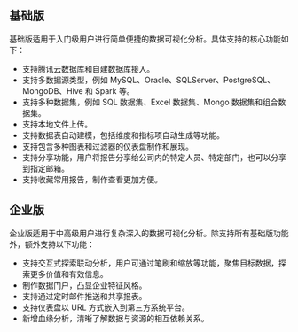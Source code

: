 ## 基础版
基础版适用于入门级用户进行简单便捷的数据可视化分析。具体支持的核心功能如下：
- 支持腾讯云数据库和自建数据库接入。
- 支持多数据源类型，例如 MySQL、Oracle、SQLServer、PostgreSQL、MongoDB、Hive 和 Spark 等。
- 支持多种数据集，例如 SQL 数据集、Excel 数据集、Mongo 数据集和组合数据集。
- 支持本地文件上传。
- 支持数据表自动建模，包括维度和指标项自动生成等功能。
- 支持包含多种图表和过滤器的仪表盘制作和展现。
- 支持分享功能，用户将报告分享给公司内的特定人员、特定部门，也可以分享到指定邮箱。
- 支持收藏常用报告，制作查看更加方便。

## 企业版
企业版适用于中高级用户进行复杂深入的数据可视化分析。除支持所有基础版功能外，额外支持以下功能：
- 支持交互式探索联动分析，用户可通过笔刷和缩放等功能，聚焦目标数据，探索更多价值和有效信息。
- 制作数据门户，凸显企业特征风格。
- 支持通过定时邮件推送和共享报表。
- 支持仪表盘以 URL 方式嵌入到第三方系统平台。
- 新增血缘分析，清晰了解数据与资源的相互依赖关系。
